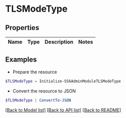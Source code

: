 # TLSModeType
## Properties

Name | Type | Description | Notes
------------ | ------------- | ------------- | -------------

## Examples

- Prepare the resource
```powershell
$TLSModeType = Initialize-SS6AdminModuleTLSModeType 
```

- Convert the resource to JSON
```powershell
$TLSModeType | ConvertTo-JSON
```

[[Back to Model list]](../README.md#documentation-for-models) [[Back to API list]](../README.md#documentation-for-api-endpoints) [[Back to README]](../README.md)

